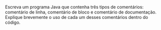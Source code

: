 Escreva um programa Java que contenha três tipos de comentários: comentário de linha, comentário de bloco e comentário de documentação. Explique brevemente o uso de cada um desses comentários dentro do código.


